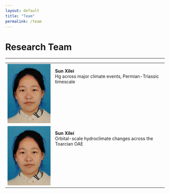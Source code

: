 ```yaml
---
layout: default
title: "Team"
permalink: /team
---
```


# Research Team
* * *
<table>
    <tr>
        <td>
            <img src="/images/sunxilei.png" alt="Sun Xilei">
        </td>
        <td valign="top">
            <p><b>Sun Xilei</b><br>Hg across major climate events, Permian-Triassic timescale</p>
        </td>
    </tr>
    <tr>
        <td>
            <img src="/images/sunxilei.png" alt="Zhou Kui">
        </td>
        <td valign="top">
            <p><b>Sun Xilei</b><br>Orbital-scale hydroclimate changes across the Toarcian OAE</p>
        </td>
    </tr>

